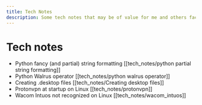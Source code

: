 ```yaml
---
title: Tech Notes
description: Some tech notes that may be of value for me and others facing the same difficulties
---
```


# Tech notes

- Python fancy (and partial) string formatting [[tech_notes/python partial string formatting]]
- Python Walrus operator [[tech_notes/python walrus operator]]
- Creating .desktop files [[tech_notes/Creating desktop files]]
- Protonvpn at startup on Linux [[tech_notes/protonvpn]]
- Wacom Intuos not recognized on Linux [[tech_notes/wacom_intuos]]